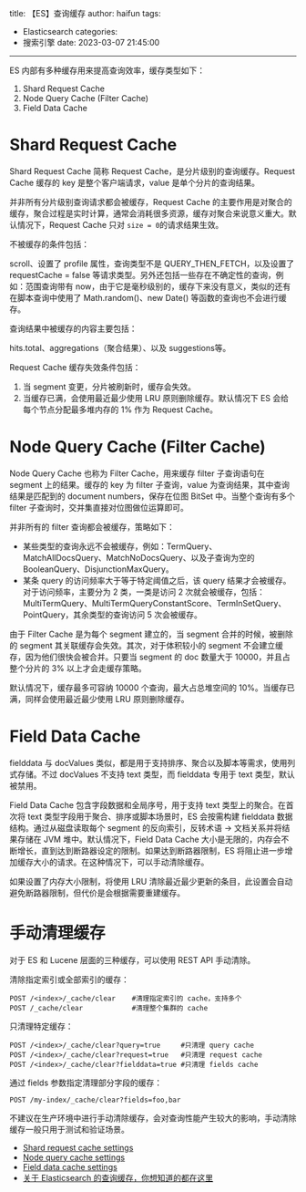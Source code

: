 title: 【ES】查询缓存
author: haifun
tags:
  - Elasticsearch
categories:
  - 搜索引擎
date: 2023-03-07 21:45:00

---

ES 内部有多种缓存用来提高查询效率，缓存类型如下：
1. Shard Request Cache
2. Node Query Cache (Filter Cache)
3. Field Data Cache

# Shard Request Cache

Shard Request Cache 简称 Request Cache，是分片级别的查询缓存。Request Cache 缓存的 key 是整个客户端请求，value 是单个分片的查询结果。

并非所有分片级别查询请求都会被缓存，Request Cache 的主要作用是对聚合的缓存，聚合过程是实时计算，通常会消耗很多资源，缓存对聚合来说意义重大。默认情况下，Request Cache 只对 `size = 0`的请求结果生效。

不被缓存的条件包括：

scroll、设置了 profile 属性，查询类型不是 QUERY_THEN_FETCH，以及设置了 requestCache = false 等请求类型。另外还包括一些存在不确定性的查询，例如：范围查询带有 now，由于它是毫秒级别的，缓存下来没有意义，类似的还有在脚本查询中使用了 Math.random()、new Date() 等函数的查询也不会进行缓存。

查询结果中被缓存的内容主要包括：

hits.total、aggregations（聚合结果）、以及 suggestions等。

Request Cache 缓存失效条件包括：
1. 当 segment 变更，分片被刷新时，缓存会失效。
2. 当缓存已满，会使用最近最少使用 LRU 原则删除缓存。默认情况下 ES 会给每个节点分配最多堆内存的 1% 作为 Request Cache。

# Node Query Cache (Filter Cache)

Node Query Cache 也称为 Filter Cache，用来缓存 filter 子查询语句在 segment 上的结果。缓存的 key 为 filter 子查询，value 为查询结果，其中查询结果是匹配到的 document numbers，保存在位图 BitSet 中。当整个查询有多个 filter 子查询时，交并集直接对位图做位运算即可。

并非所有的 filter 查询都会被缓存，策略如下：
- 某些类型的查询永远不会被缓存，例如：TermQuery、MatchAllDocsQuery、MatchNoDocsQuery、以及子查询为空的BooleanQuery、DisjunctionMaxQuery。
- 某条 query 的访问频率大于等于特定阈值之后，该 query 结果才会被缓存。对于访问频率，主要分为 2 类，一类是访问 2 次就会被缓存，包括： MultiTermQuery、MultiTermQueryConstantScore、TermInSetQuery、PointQuery，其余类型的查询访问 5 次会被缓存。

由于 Filter Cache 是为每个 segment 建立的，当 segment 合并的时候，被删除的 segment 其关联缓存会失效。其次，对于体积较小的 segment 不会建立缓存，因为他们很快会被合并。只要当 segment 的 doc 数量大于 10000，并且占整个分片的 3% 以上才会走缓存策略。

默认情况下，缓存最多可容纳 10000 个查询，最大占总堆空间的 10%。当缓存已满，同样会使用最近最少使用 LRU 原则删除缓存。

# Field Data Cache

fielddata 与 docValues 类似，都是用于支持排序、聚合以及脚本等需求，使用列式存储。不过 docValues 不支持 text 类型，而 fielddata 专用于 text 类型，默认被禁用。

Field Data Cache 包含字段数据和全局序号，用于支持 text 类型上的聚合。在首次将 text 类型字段用于聚合、排序或脚本场景时，ES 会按需构建 fielddata 数据结构。通过从磁盘读取每个 segment 的反向索引，反转术语 -> 文档关系并将结果存储在 JVM 堆中。默认情况下，Field Data Cache 大小是无限的，内存会不断增长，直到达到断路器设定的限制。如果达到断路器限制，ES 将阻止进一步增加缓存大小的请求。在这种情况下，可以手动清除缓存。

如果设置了内存大小限制，将使用 LRU 清除最近最少更新的条目，此设置会自动避免断路器限制，但代价是会根据需要重建缓存。

# 手动清理缓存

对于 ES 和 Lucene 层面的三种缓存，可以使用 REST API 手动清除。

清除指定索引或全部索引的缓存：

```
POST /<index>/_cache/clear    #清理指定索引的 cache，支持多个
POST /_cache/clear            #清理整个集群的 cache
```
 
只清理特定缓存：

 ```
POST /<index>/_cache/clear?query=true     #只清理 query cache
POST /<index>/_cache/clear?request=true   #只清理 request cache
POST /<index>/_cache/clear?fielddata=true #只清理 fields cache
```
 
通过 fields 参数指定清理部分字段的缓存：

```
POST /my-index/_cache/clear?fields=foo,bar 
```
 
不建议在生产环境中进行手动清除缓存，会对查询性能产生较大的影响，手动清除缓存一般只用于测试和验证场景。

- [Shard request cache settings](https://www.elastic.co/guide/en/elasticsearch/reference/7.15/shard-request-cache.html)
- [Node query cache settings](https://www.elastic.co/guide/en/elasticsearch/reference/7.15/query-cache.html)
- [Field data cache settings](https://www.elastic.co/guide/en/elasticsearch/reference/7.15/modules-fielddata.html)
- [关于 Elasticsearch 的查询缓存，你想知道的都在这里](https://easyice.cn/archives/367)
